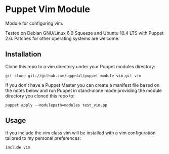 Puppet Vim Module
=================

Module for configuring vim.

Tested on Debian GNU/Linux 6.0 Squeeze and Ubuntu 10.4 LTS with
Puppet 2.6. Patches for other operating systems are welcome.


Installation
------------

Clone this repo to a vim directory under your Puppet modules directory:

    git clone git://github.com/uggedal/puppet-module-vim.git vim

If you don't have a Puppet Master you can create a manifest file
based on the notes below and run Puppet in stand-alone mode
providing the module directory you cloned this repo to:

    puppet apply --modulepath=modules test_vim.pp


Usage
-----

If you include the vim class vim will be installed with a vim configuration
tailored to my personal preferences: 

    include vim
